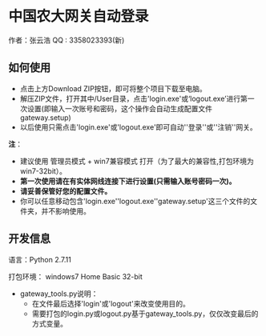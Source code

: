 # 中国农大网关自动登录

作者：张云浩    QQ : 3358023393(新)



## **如何使用**

- 点击上方Download ZIP按钮，即可将整个项目下载至电脑。
- 解压ZIP文件，打开其中/User目录，点击'login.exe'或‘logout.exe’进行第一次设置(即输入一次账号和密码，这个操作会自动生成配置文件gateway.setup)
- 以后使用只需点击'login.exe'或'logout.exe'即可自动''登录''或''注销''网关。

**注**：

- 建议使用 管理员模式 + win7兼容模式 打开（为了最大的兼容性,打包环境为win7-32bit）。
- **第一次使用请在有实体网线连接下进行设置(只需输入账号密码一次)。**
- **请妥善保管好您的配置文件。**
- 你可以任意移动包含'login.exe''logout.exe''gateway.setup'这三个文件的文件夹，并不影响使用。

## **开发信息**

语言：Python 2.7.11

打包环境： windows7 Home Basic 32-bit

- gateway_tools.py说明：
  - 在文件最后选择'login'或'logout'来改变使用目的。
  - 需要打包的login.py或logout.py基于gateway_tools.py，仅仅改变最后的方式变量。
